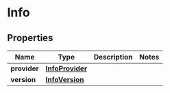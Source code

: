 
# Info

## Properties
Name | Type | Description | Notes
------------ | ------------- | ------------- | -------------
**provider** | [**InfoProvider**](InfoProvider.md) |  | 
**version** | [**InfoVersion**](InfoVersion.md) |  | 



